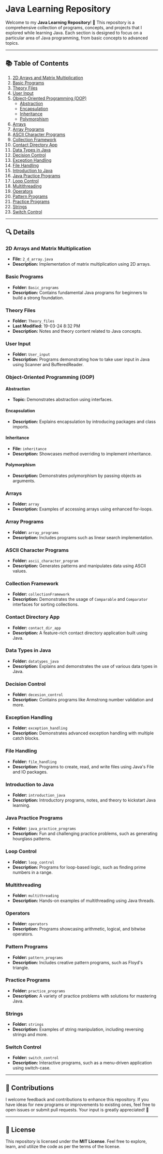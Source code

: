 # Java Learning Repository

Welcome to my **Java Learning Repository**! 🌟 This repository is a comprehensive collection of programs, concepts, and projects that I explored while learning Java. Each section is designed to focus on a particular area of Java programming, from basic concepts to advanced topics.

---

## 📚 Table of Contents

1. [2D Arrays and Matrix Multiplication](#2d-arrays-and-matrix-multiplication)
2. [Basic Programs](#basic-programs)
3. [Theory Files](#theory-files)
4. [User Input](#user-input)
5. [Object-Oriented Programming (OOP)](#object-oriented-programming-oop)
   - [Abstraction](#abstraction)
   - [Encapsulation](#encapsulation)
   - [Inheritance](#inheritance)
   - [Polymorphism](#polymorphism)
6. [Arrays](#arrays)
7. [Array Programs](#array-programs)
8. [ASCII Character Programs](#ascii-character-programs)
9. [Collection Framework](#collection-framework)
10. [Contact Directory App](#contact-directory-app)
11. [Data Types in Java](#data-types-in-java)
12. [Decision Control](#decision-control)
13. [Exception Handling](#exception-handling)
14. [File Handling](#file-handling)
15. [Introduction to Java](#introduction-to-java)
16. [Java Practice Programs](#java-practice-programs)
17. [Loop Control](#loop-control)
18. [Multithreading](#multithreading)
19. [Operators](#operators)
20. [Pattern Programs](#pattern-programs)
21. [Practice Programs](#practice-programs)
22. [Strings](#strings)
23. [Switch Control](#switch-control)

---

## 🔍 Details

### 2D Arrays and Matrix Multiplication
- **File:** `2_d_array.java`
- **Description:** Implementation of matrix multiplication using 2D arrays.

### Basic Programs
- **Folder:** `Basic_programs`
- **Description:** Contains fundamental Java programs for beginners to build a strong foundation.

### Theory Files
- **Folder:** `Theory_files`
- **Last Modified:** 19-03-24 8:32 PM
- **Description:** Notes and theory content related to Java concepts.

### User Input
- **Folder:** `User_input`
- **Description:** Programs demonstrating how to take user input in Java using Scanner and BufferedReader.

### Object-Oriented Programming (OOP)
#### Abstraction
- **Topic:** Demonstrates abstraction using interfaces.

#### Encapsulation
- **Description:** Explains encapsulation by introducing packages and class imports.

#### Inheritance
- **File:** `inheritance`
- **Description:** Showcases method overriding to implement inheritance.

#### Polymorphism
- **Description:** Demonstrates polymorphism by passing objects as arguments.

### Arrays
- **Folder:** `array`
- **Description:** Examples of accessing arrays using enhanced for-loops.

### Array Programs
- **Folder:** `array_programs`
- **Description:** Includes programs such as linear search implementation.

### ASCII Character Programs
- **Folder:** `ascii_character_program`
- **Description:** Generates patterns and manipulates data using ASCII values.

### Collection Framework
- **Folder:** `collectionFramework`
- **Description:** Demonstrates the usage of `Comparable` and `Comparator` interfaces for sorting collections.

### Contact Directory App
- **Folder:** `contact_dir_app`
- **Description:** A feature-rich contact directory application built using Java.

### Data Types in Java
- **Folder:** `datatypes_java`
- **Description:** Explains and demonstrates the use of various data types in Java.

### Decision Control
- **Folder:** `decesion_control`
- **Description:** Contains programs like Armstrong number validation and more.

### Exception Handling
- **Folder:** `exception_handling`
- **Description:** Demonstrates advanced exception handling with multiple catch blocks.

### File Handling
- **Folder:** `file_handling`
- **Description:** Programs to create, read, and write files using Java's File and IO packages.

### Introduction to Java
- **Folder:** `introduction_java`
- **Description:** Introductory programs, notes, and theory to kickstart Java learning.

### Java Practice Programs
- **Folder:** `java_practice_programs`
- **Description:** Fun and challenging practice problems, such as generating hourglass patterns.

### Loop Control
- **Folder:** `loop_control`
- **Description:** Programs for loop-based logic, such as finding prime numbers in a range.

### Multithreading
- **Folder:** `multithreading`
- **Description:** Hands-on examples of multithreading using Java threads.

### Operators
- **Folder:** `operators`
- **Description:** Programs showcasing arithmetic, logical, and bitwise operators.

### Pattern Programs
- **Folder:** `pattern_programs`
- **Description:** Includes creative pattern programs, such as Floyd's triangle.

### Practice Programs
- **Folder:** `practice_programs`
- **Description:** A variety of practice problems with solutions for mastering Java.

### Strings
- **Folder:** `strings`
- **Description:** Examples of string manipulation, including reversing strings and more.

### Switch Control
- **Folder:** `switch_control`
- **Description:** Interactive programs, such as a menu-driven application using switch-case.

---

## 🤝 Contributions

I welcome feedback and contributions to enhance this repository. If you have ideas for new programs or improvements to existing ones, feel free to open issues or submit pull requests. Your input is greatly appreciated! 🙌

---

## 📜 License

This repository is licensed under the **MIT License**. Feel free to explore, learn, and utilize the code as per the terms of the license.

